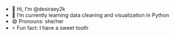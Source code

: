 - 👋 Hi, I’m @desiraey2k
- 🌱 I’m currently learning data cleaning and visualization in Python
- 😄 Pronouns: she/her
- ⚡ Fun fact: I have a sweet tooth

<!---
desiraey2k/desiraey2k is a ✨ special ✨ repository because its `README.md` (this file) appears on your GitHub profile.
You can click the Preview link to take a look at your changes.
--->
